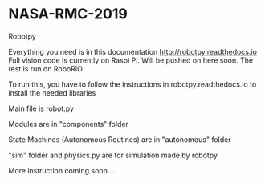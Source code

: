 # NASA-RMC-2019
Robotpy

Everything you need is in this documentation http://robotpy.readthedocs.io
Full vision code is currently on Raspi Pi. Will be pushed on here soon. The rest is run on RoboRIO

To run this, you have to follow the instructions in robotpy.readthedocs.io to install the needed libraries

Main file is robot.py

Modules are in "components" folder

State Machines (Autonomous Routines) are in "autonomous" folder

"sim" folder and physics.py are for simulation made by robotpy

More instruction coming soon....